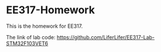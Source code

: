 # EE317-Homework

This is the homework for EE317.

The link of lab code: https://github.com/LiferLifer/EE317-Lab-STM32F103VET6
